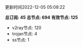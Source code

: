 更新时间2022-12-05 05:08:22

**总订阅: 45**
**总节点: 694**
**有效节点: 125**
- v2ray节点: 120
- trojan节点: 4
- ss节点: 1
